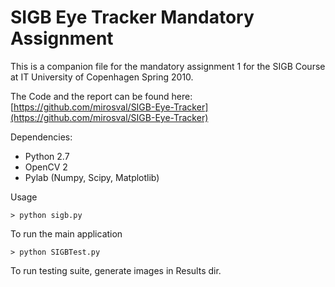 # SIGB Eye Tracker Mandatory Assignment

This is a companion file for the mandatory assignment 1 for the SIGB Course at IT University of Copenhagen Spring 2010.

The Code and the report can be found here: [https://github.com/mirosval/SIGB-Eye-Tracker](https://github.com/mirosval/SIGB-Eye-Tracker)

Dependencies:

* Python 2.7
* OpenCV 2
* Pylab (Numpy, Scipy, Matplotlib)

Usage

	> python sigb.py
	
To run the main application

	> python SIGBTest.py
	
To run testing suite, generate images in Results dir.